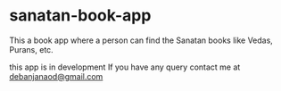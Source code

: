 # sanatan-book-app

This a book app where a person can find the Sanatan books like Vedas, Purans, etc.

this app is in development 
If you have any query contact me at debanjanaod@gmail.com
